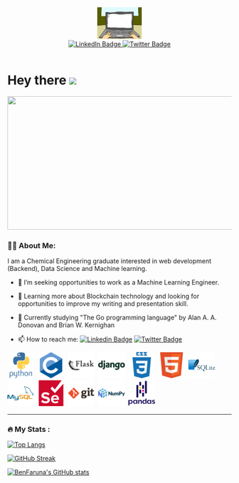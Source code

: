 <div id="header" align="center">
  <img src="files/cartoon_computer.gif" width="100"/>
</div>

<div id="badges" align="center">
  <a href="https://www.linkedin.com/in/benjaminfaruna">
    <img src="https://img.shields.io/badge/LinkedIn-blue?style=for-the-badge&logo=linkedin&logoColor=white" alt="LinkedIn Badge"/>
  </a>
  <a href="https://www.twitter.com/Neodynamics">
    <img src="https://img.shields.io/badge/Twitter-blue?style=for-the-badge&logo=twitter&logoColor=white" alt="Twitter Badge"/>
  </a> <br>
  <img src="https://komarev.com/ghpvc/?username=BenFaruna&style=flat-square&color=blue" alt=""/>
</div>

<h1>
  Hey there
  <img src="https://media.giphy.com/media/hvRJCLFzcasrR4ia7z/giphy.gif" width="30px"/>
</h1>

<div align="center">
  <img src="https://media.giphy.com/media/dWesBcTLavkZuG35MI/giphy.gif" width="600" height="300"/>
</div>

### :man_technologist: About Me: 
I am a Chemical Engineering graduate interested in web development (Backend), Data Science and Machine learning.

- :telescope: I’m seeking opportunities to work as a Machine Learning Engineer.

- :seedling: Learning more about Blockchain technology and looking for opportunities to improve my writing and presentation skill.

- :book: Currently studying "The Go programming language" by Alan A. A. Donovan and Brian W. Kernighan

- :mailbox: How to reach me: [![Linkedin Badge](https://img.shields.io/badge/-BenFaruna-blue?style=flat&logo=Linkedin&logoColor=white)](https://www.linkedin.com/in/benjaminfaruna) [![Twitter Badge](https://img.shields.io/badge/-Neodynamics-blue?style=flat&logo=Twitter&logoColor=white)](https://www.twitter.com/Neodynamics)

<div>
  <img src="https://github.com/devicons/devicon/blob/master/icons/python/python-original-wordmark.svg" title="Python" alt="Python" width=60 height=60/>&nbsp;
  <img src="https://github.com/devicons/devicon/blob/master/icons/c/c-original.svg" title="C" alt="C" width=60 height=60/>&nbsp;
  <img src="https://github.com/devicons/devicon/blob/master/icons/flask/flask-original-wordmark.svg" title="Flask" alt="Flask" width=60 height=60 />&nbsp;
  <img src="https://github.com/devicons/devicon/blob/master/icons/django/django-plain-wordmark.svg" title="Material UI" alt="Material UI" width=60 height=60/>&nbsp;
  <img src="https://github.com/devicons/devicon/blob/master/icons/css3/css3-plain-wordmark.svg"  title="CSS3" alt="CSS" width=60 height=60/>&nbsp;
  <img src="https://github.com/devicons/devicon/blob/master/icons/html5/html5-original.svg" title="HTML5" alt="HTML" width=60 height=60/>&nbsp;
  <img src="https://github.com/devicons/devicon/blob/master/icons/sqlite/sqlite-original-wordmark.svg" title="Git" alt="Git" width=60 height=60/>&nbsp;
  <img src="https://github.com/devicons/devicon/blob/master/icons/mysql/mysql-original-wordmark.svg" title="MySQL"  alt="MySQL" width=60 height=60/>&nbsp;
  <img src="https://github.com/devicons/devicon/blob/master/icons/selenium/selenium-original.svg" title="Selenium" alt="Selenium" width=60 height=60 />&nbsp;
  <img src="https://github.com/devicons/devicon/blob/master/icons/git/git-original-wordmark.svg" title="Git" alt="Git" width=60 height=60 />&nbsp;
  <img src="https://github.com/devicons/devicon/blob/master/icons/numpy/numpy-original-wordmark.svg" title="Numpy" alt="Numpy" width=60 height=60/>&nbsp;
  <img src="https://github.com/devicons/devicon/blob/master/icons/pandas/pandas-original-wordmark.svg" title="Pandas" alt="Pandas" width=60 height=60/>&nbsp;
</div>

---

### :fire: My Stats :
[![Top Langs](https://github-readme-stats.vercel.app/api/top-langs/?username=BenFaruna&hide=jupyter%20notebook&layout=compact&theme=radical&hide_border=true)](https://github.com/anuraghazra/github-readme-stats)

[![GitHub Streak](http://github-readme-streak-stats.herokuapp.com?user=BenFaruna&theme=radical&hide_border=true&date_format=M%20j%5B%2C%20Y%5D&stroke=DD2727&ring=49D0DD)](https://git.io/streak-stats)

[![BenFaruna's GitHub stats](https://github-readme-stats.vercel.app/api?username=BenFaruna&show_icons=true&theme=radical&hide_border=true)](https://github.com/anuraghazra/github-readme-stats)

<!--
**BenFaruna/BenFaruna** is a ✨ _special_ ✨ repository because its `README.md` (this file) appears on your GitHub profile.

Here are some ideas to get you started:

- 🔭 I’m currently working on ...
- 🌱 I’m currently learning ...
- 👯 I’m looking to collaborate on ...
- 🤔 I’m looking for help with ...
- 💬 Ask me about ...
- 📫 How to reach me: ...
- 😄 Pronouns: ...
- ⚡ Fun fact: ...
-->
